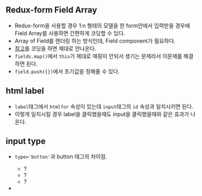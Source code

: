 ## Redux-form Field Array

- Redux-form을 사용할 경우 1:n 형태의 모델을 한 form안에서 입력받을 경우에 Field Array를 사용하면 간편하게 코딩할 수 있다.
- Array of Field를 렌더링 하는 방식인데, Field component가 필요하다. 
- [참고](http://redux-form.com/6.3.1/docs/api/FieldArray.md/)를 코딩을 하면 제대로 안나온다.
- `fields.map()`에서 `this`가 제대로 매핑이 안되서 생기는 문제라서 이문제를 해결하면 된다.
- `field.push({})`에서 초기값을 정해줄 수 있다.


## html label

- `label`태그에서 `htmlfor` 속성이 있는데 `input`태그의 `id` 속성과 일치시키면 된다.
- 이렇게 일치시킬 경우 label을 클릭했을때도 input을 클릭했을때와 같은 효과가 나온다.

## input type
- `type='botton'`과 button 태그의 차이점.
  - ? 
  - ? 
  - ?
  
- 
